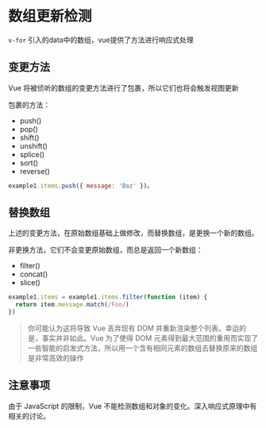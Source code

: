 # 数组更新检测

`v-for` 引入的data中的数组，vue提供了方法进行响应式处理

## 变更方法

Vue 将被侦听的数组的变更方法进行了包裹，所以它们也将会触发视图更新

包裹的方法：

* push()
* pop()
* shift()
* unshift()
* splice()
* sort()
* reverse()

```javascript
example1.items.push({ message: 'Baz' })。
```

## 替换数组

上述的变更方法，在原始数组基础上做修改，而替换数组，是更换一个新的数组。

非更换方法，它们不会变更原始数组，而总是返回一个新数组：

* filter()
* concat()
* slice()

```javascript
example1.items = example1.items.filter(function (item) {
  return item.message.match(/Foo/)
})
```

>你可能认为这将导致 Vue 丢弃现有 DOM 并重新渲染整个列表。幸运的是，事实并非如此。Vue 为了使得 DOM 元素得到最大范围的重用而实现了一些智能的启发式方法，所以用一个含有相同元素的数组去替换原来的数组是非常高效的操作

## 注意事项

由于 JavaScript 的限制，Vue 不能检测数组和对象的变化。深入响应式原理中有相关的讨论。
